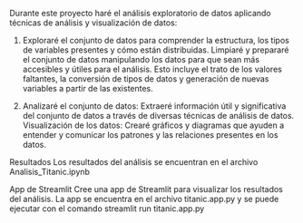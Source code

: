 Durante este proyecto haré el análisis exploratorio de datos aplicando técnicas de análisis y visualización de datos:

1. Exploraré el conjunto de datos para comprender la estructura, los tipos de variables presentes y cómo están distribuidas.
   Limpiaré y prepararé el conjunto de datos manipulando los datos para que sean más accesibles y útiles para el análisis. Esto incluye el trato de los valores faltantes, la conversión de tipos de datos y generación de nuevas variables a partir de las existentes.
   
2. Analizaré el conjunto de datos: Extraeré información útil y significativa del conjunto de datos a través de diversas técnicas de análisis de datos.
   Visualización de los datos: Crearé gráficos y diagramas que ayuden a entender y comunicar los patrones y las relaciones presentes en los datos.

Resultados
Los resultados del análisis se encuentran en el archivo Analisis_Titanic.ipynb

App de Streamlit
Cree una app de Streamlit para visualizar los resultados del análisis.
La app se encuentra en el archivo titanic.app.py y se puede ejecutar con el comando streamlit run titanic.app.py
